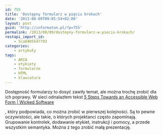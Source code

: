 ```yaml
---
id: 755
title: 'Dostępny formularz w pięciu krokach'
date: '2013-08-09T09:05:54+02:00'
layout: post
guid: 'http://informaton.pl/?p=755'
permalink: /2013/08/09/dostepny-formularz-w-pieciu-krokach/
restapi_import_id:
    - 5ca8405547793
categories:
    - artykuły
tags:
    - ARIA
    - etykiety
    - formularze
    - HTML
    - klawiatura
---
```


Dostępność formularzy to dosyć zawiły temat, ale można trochę zrobić dla ich poprawy. W sieci odnalazłem tekst [5 Steps Towards an Accessible Web Form | Wicked Software](http://thombergs.wordpress.com/2013/08/04/accessible-web-forms/)

, który podpowiada, co można zrobić w pierwszej kolejności. Są to pewne oczywistości, ale takie, o których projektanci często zapominają. Grupowanie kontrolek, dodawanie etykiet, instrukcji i pomocy, a przede wszystkim semantyka. Można z tego zrobić małą prezentację.